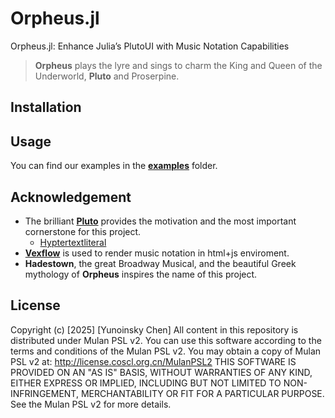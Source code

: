 # Orpheus.jl
Orpheus.jl: Enhance Julia’s PlutoUI with Music Notation Capabilities

> **Orpheus** plays the lyre and sings to charm the King and Queen of the Underworld, **Pluto** and Proserpine.

## Installation

## Usage
You can find our examples in the [**examples**](examples) folder.

## Acknowledgement
- The brilliant [**Pluto**](https://github.com/fonsp/Pluto.jl) provides the motivation and the most important cornerstone for this project.
  - [Hyptertextliteral](https://juliapluto.github.io/HypertextLiteral.jl/stable/)
- [**Vexflow**](https://github.com/0xfe/vexflow) is used to render music notation in html+js enviroment.
- **Hadestown**, the great Broadway Musical, and the beautiful Greek mythology of **Orpheus** inspires the name of this project.


## License
Copyright (c) [2025] [Yunoinsky Chen]
All content in this repository is distributed under Mulan PSL v2.
You can use this software according to the terms and conditions of the Mulan PSL v2.
You may obtain a copy of Mulan PSL v2 at:
         http://license.coscl.org.cn/MulanPSL2
THIS SOFTWARE IS PROVIDED ON AN "AS IS" BASIS, WITHOUT WARRANTIES OF ANY KIND,
EITHER EXPRESS OR IMPLIED, INCLUDING BUT NOT LIMITED TO NON-INFRINGEMENT,
MERCHANTABILITY OR FIT FOR A PARTICULAR PURPOSE.
See the Mulan PSL v2 for more details.

